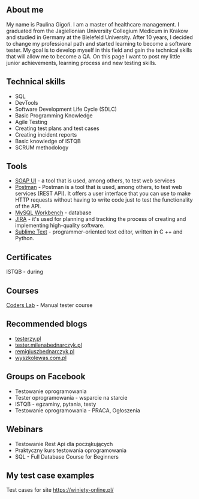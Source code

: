 ## **About me**  
My name is Paulina Gigoń. I am a master of healthcare management. 
I graduated from the Jagiellonian University Collegium Medicum in Krakow and studied in Germany at the Bielefeld University. After 10 years, I decided to change my professional path and started learning to become a software tester. My goal is to develop myself in this field and gain the technical skills that will allow me to become a QA. On this page I want to post my little junior achievements, learning process and new testing skills. 

## **Technical skills** 
- SQL
- DevTools
- Software Development Life Cycle (SDLC)
- Basic Programming Knowledge
- Agile Testing
- Creating test plans and test cases
- Creating incident reports
- Basic knowledge of ISTQB
- SCRUM methodology


## **Tools**
- [SOAP UI](https://www.soapui.org/) - a tool that is used, among others, to test web services
- [Postman](https://www.postman.com/) - Postman is a tool that is used, among others, to test web services (REST API). 
  It offers a user interface that you can use to make HTTP requests without having to write code just to test the functionality of the API.
- [MySQL Workbench](https://www.mysql.com/products/workbench/) - database
- [JIRA](https://www.atlassian.com/pl/software/jira) - it's used for planning and tracking the process of creating and implementing high-quality software.
- [Sublime Text](https://www.sublimetext.com/) - programmer-oriented text editor, written in C ++ and Python.

## **Certificates**
ISTQB - during

## **Courses**
[Coders Lab](https://coderslab.pl/pl/tester-manualny) - Manual tester course

## **Recommended blogs** 
- [testerzy.pl](https://testerzy.pl/)
- [tester.milenabednarczyk.pl](https://tester.milenabednarczyk.pl/)
- [remigiuszbednarczyk.pl](https://remigiuszbednarczyk.pl/)
- [wyszkolewas.com.pl](https://www.wyszkolewas.com.pl/blog/)

## **Groups on Facebook**
- Testowanie oprogramowania 
- Tester oprogramowania - wsparcie na starcie
- ISTQB - egzaminy, pytania, testy
- Testowanie oprogramowania - PRACA, Ogłoszenia

## **Webinars**
- Testowanie Rest Api dla począkujących 
- Praktyczny kurs testowania oprogramowania 
- SQL - Full Database Course for Beginners

## **My test case examples**
Test cases for site https://winiety-online.pl/




